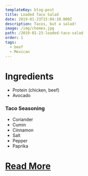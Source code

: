```yaml
---
templateKey: blog-post
title: Loaded Taco Salad
date: 2019-01-23T15:04:10.000Z
description: Tacos, but a salad!
image: /img/chemex.jpg
path: /2019-01-23-loaded-taco-salad
order: 1
tags:
  - beef
  - Mexican
---
```


# Ingredients

- Protein (chicken, beef)
- Avocado

### Taco Seasoning

- Coriander
- Cumin
- Cinnamon
- Salt
- Pepper
- Paprika

# [Read More](https://thetoastedpinenut.com/loaded-taco-salad/)
